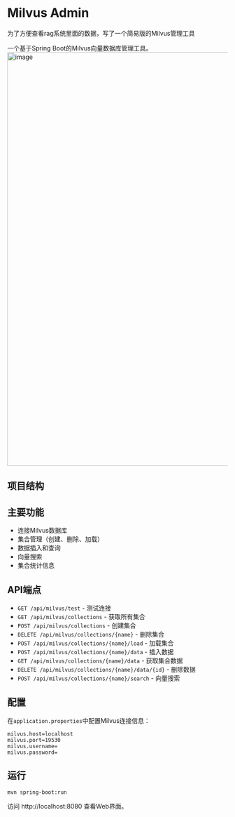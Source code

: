 # Milvus Admin

为了方便查看rag系统里面的数据，写了一个简易版的Milvus管理工具

一个基于Spring Boot的Milvus向量数据库管理工具。
<img width="1507" height="943" alt="image" src="https://github.com/user-attachments/assets/8ea2fbac-e546-40f5-ba9b-e0fe1ea96dce" />

## 项目结构


## 主要功能

- 连接Milvus数据库
- 集合管理（创建、删除、加载）
- 数据插入和查询
- 向量搜索
- 集合统计信息

## API端点

- `GET /api/milvus/test` - 测试连接
- `GET /api/milvus/collections` - 获取所有集合
- `POST /api/milvus/collections` - 创建集合
- `DELETE /api/milvus/collections/{name}` - 删除集合
- `POST /api/milvus/collections/{name}/load` - 加载集合
- `POST /api/milvus/collections/{name}/data` - 插入数据
- `GET /api/milvus/collections/{name}/data` - 获取集合数据
- `DELETE /api/milvus/collections/{name}/data/{id}` - 删除数据
- `POST /api/milvus/collections/{name}/search` - 向量搜索


## 配置

在`application.properties`中配置Milvus连接信息：

```properties
milvus.host=localhost
milvus.port=19530
milvus.username=
milvus.password=
```

## 运行

```bash
mvn spring-boot:run
```

访问 http://localhost:8080 查看Web界面。
